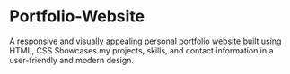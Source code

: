 # Portfolio-Website
A responsive and visually appealing personal portfolio website built using HTML, CSS.Showcases my projects, skills, and contact information in a user-friendly and modern design.
